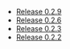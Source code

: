   * [Release 0.2.9](http://code.google.com/p/hyracks/wiki/PregelixUserManual029)
  * [Release 0.2.6](http://code.google.com/p/hyracks/wiki/PregelixUserManual026)
  * [Release 0.2.3](http://code.google.com/p/hyracks/wiki/PregelixUserManual023)
  * [Release 0.2.2](http://code.google.com/p/hyracks/wiki/PregelixUserManual022)